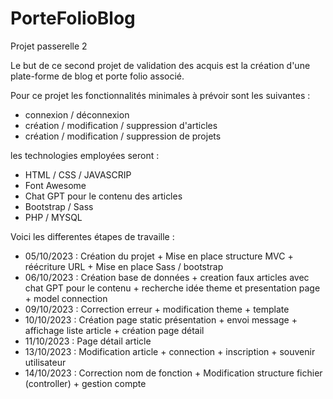 # PorteFolioBlog
Projet passerelle 2

Le but de ce second projet de validation des acquis est la création d'une plate-forme de blog et porte folio associé.

Pour ce projet les fonctionnalités minimales à prévoir sont les suivantes :

- connexion / déconnexion 
- création / modification / suppression d'articles 
- création / modification / suppression de projets 

les technologies employées seront : 

- HTML / CSS / JAVASCRIP
- Font Awesome
- Chat GPT pour le contenu des articles 
- Bootstrap / Sass
- PHP / MYSQL


Voici les differentes étapes de travaille :

- 05/10/2023 : Création du projet + Mise en place structure MVC + réécriture URL + Mise en place Sass / bootstrap
- 06/10/2023 : Création base de données + creation faux articles avec chat GPT pour le contenu + recherche idée theme et presentation page + model connection
- 09/10/2023 : Correction erreur + modification theme + template
- 10/10/2023 : Création page static présentation + envoi message + affichage liste article + création page détail
- 11/10/2023 : Page détail article
- 13/10/2023 : Modification article + connection + inscription + souvenir utilisateur 
- 14/10/2023 : Correction nom de fonction + Modification structure fichier (controller) + gestion compte 